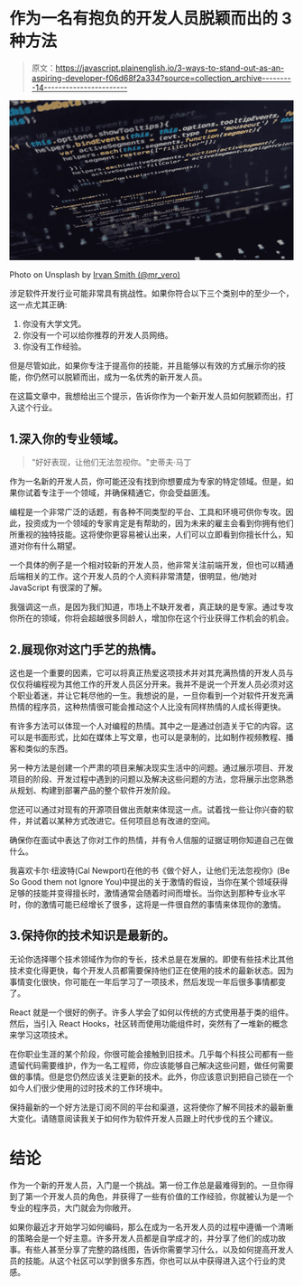 # 作为一名有抱负的开发人员脱颖而出的 3 种方法

> 原文：<https://javascript.plainenglish.io/3-ways-to-stand-out-as-an-aspiring-developer-f06d68f2a334?source=collection_archive---------14----------------------->

![](img/700ecb58a835538dec45406cbc2a3da9.png)

Photo on Unsplash by [Irvan Smith (@mr_vero)](https://unsplash.com/@mr_vero)

涉足软件开发行业可能非常具有挑战性。如果你符合以下三个类别中的至少一个，这一点尤其正确:

1.  你没有大学文凭。
2.  你没有一个可以给你推荐的开发人员网络。
3.  你没有工作经验。

但是尽管如此，如果你专注于提高你的技能，并且能够以有效的方式展示你的技能，你仍然可以脱颖而出，成为一名优秀的新开发人员。

在这篇文章中，我想给出三个提示，告诉你作为一个新开发人员如何脱颖而出，打入这个行业。

## 1.深入你的专业领域。

> "好好表现，让他们无法忽视你。"史蒂夫·马丁

作为一名新的开发人员，你可能还没有找到你想要成为专家的特定领域。但是，如果你试着专注于一个领域，并确保精通它，你会受益匪浅。

编程是一个非常广泛的话题，有各种不同类型的平台、工具和环境可供你专攻。因此，投资成为一个领域的专家肯定是有帮助的，因为未来的雇主会看到你拥有他们所重视的独特技能。这将使你更容易被认出来，人们可以立即看到你擅长什么，知道对你有什么期望。

一个具体的例子是一个相对较新的开发人员，他非常关注前端开发，但也可以精通后端相关的工作。这个开发人员的个人资料非常清楚，很明显，他/她对 JavaScript 有很深的了解。

我强调这一点，是因为我们知道，市场上不缺开发者，真正缺的是专家。通过专攻你所在的领域，你将会超越很多同龄人，增加你在这个行业获得工作机会的机会。

## 2.展现你对这门手艺的热情。

这也是一个重要的因素，它可以将真正热爱这项技术并对其充满热情的开发人员与仅仅将编程视为其他工作的开发人员区分开来。我并不是说一个开发人员必须对这个职业着迷，并让它耗尽他的一生。我想说的是，一旦你看到一个对软件开发充满热情的程序员，这种热情很可能会推动这个人比没有同样热情的人成长得更快。

有许多方法可以体现一个人对编程的热情。其中之一是通过创造关于它的内容。这可以是书面形式，比如在媒体上写文章，也可以是录制的，比如制作视频教程、播客和类似的东西。

另一种方法是创建一个严肃的项目来解决现实生活中的问题。通过展示项目、开发项目的阶段、开发过程中遇到的问题以及解决这些问题的方法，您将展示出您熟悉从规划、构建到部署产品的整个软件开发阶段。

您还可以通过对现有的开源项目做出贡献来体现这一点。试着找一些让你兴奋的软件，并试着以某种方式改进它。任何项目总有改进的空间。

确保你在面试中表达了你对工作的热情，并有令人信服的证据证明你知道自己在做什么。

我喜欢卡尔·纽波特(Cal Newport)在他的书《做个好人，让他们无法忽视你》(Be So Good them not Ignore You)中提出的关于激情的假设，当你在某个领域获得足够的技能并变得擅长时，激情通常会随着时间而增长。当你达到那种专业水平时，你的激情可能已经增长了很多，这将是一件很自然的事情来体现你的激情。

## 3.保持你的技术知识是最新的。

无论你选择哪个技术领域作为你的专长，技术总是在发展的。即使有些技术比其他技术变化得更快，每个开发人员都需要保持他们正在使用的技术的最新状态。因为事情变化很快，你可能在一年后学习了一项技术，然后发现一年后很多事情都变了。

React 就是一个很好的例子。许多人学会了如何以传统的方式使用基于类的组件。然后，当引入 React Hooks，社区转而使用功能组件时，突然有了一堆新的概念来学习这项技术。

在你职业生涯的某个阶段，你很可能会接触到旧技术。几乎每个科技公司都有一些遗留代码需要维护，作为一名工程师，你应该能够自己解决这些问题，做任何需要做的事情。但是您仍然应该关注更新的技术。此外，你应该意识到把自己锁在一个如今人们很少使用的过时技术的工作环境中。

保持最新的一个好方法是订阅不同的平台和渠道，这将使你了解不同技术的最新重大变化。请随意阅读我关于如何作为软件开发人员跟上时代步伐的五个建议。

# 结论

作为一个新的开发人员，入门是一个挑战。第一份工作总是最难得到的。一旦你得到了第一个开发人员的角色，并获得了一些有价值的工作经验，你就被认为是一个专业的程序员，大门就会为你敞开。

如果你最近才开始学习如何编码，那么在成为一名开发人员的过程中遵循一个清晰的策略会是一个好主意。许多开发人员都是自学成才的，并分享了他们的成功故事。有些人甚至分享了完整的路线图，告诉你需要学习什么，以及如何提高开发人员的技能。从这个社区可以学到很多东西，你也可以从中获得进入这个行业的灵感。